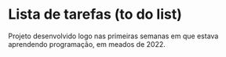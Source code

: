 # Lista de tarefas (to do list)

Projeto desenvolvido logo nas primeiras semanas em que estava aprendendo programação, em meados de 2022.

